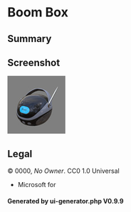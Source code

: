 # Boom Box

## Summary

 

## Screenshot

![screenshot](screenshot/screenshot.jpg)

## Legal

&copy; 0000, _No Owner_. CC0 1.0 Universal
 - Microsoft for 

#### Generated by ui-generator.php V0.9.9